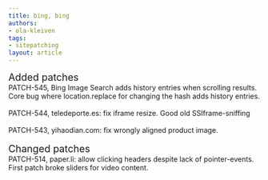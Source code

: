 ```yaml
---
title: bing, bing
authors:
- ola-kleiven
tags:
- sitepatching
layout: article
---
```

<span style="font-size: 140%">Added patches</span><br/>PATCH-545, Bing Image Search adds history entries when scrolling results. Core bug where location.replace for changing the hash adds history entries.<br/><br/>PATCH-544, teledeporte.es: fix iframe resize. Good old SSIframe-sniffing<br/><br/>PATCH-543, yihaodian.com: fix wrongly aligned product image.<br/> <br/><span style="font-size: 140%">Changed patches</span><br/>PATCH-514, paper.li: allow clicking headers despite lack of pointer-events. First patch broke sliders for video content.
